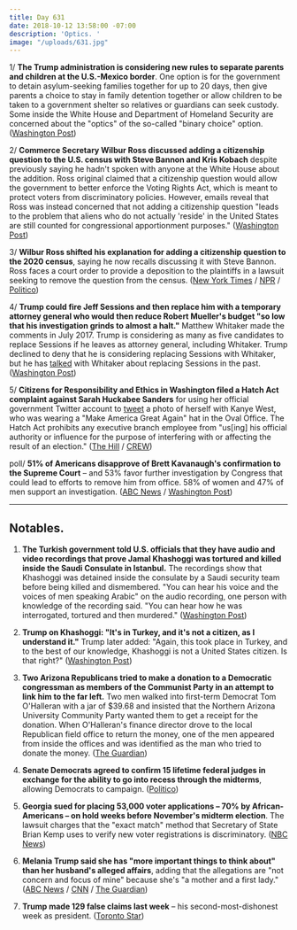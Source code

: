 ```yaml
---
title: Day 631
date: 2018-10-12 13:58:00 -07:00
description: 'Optics. '
image: "/uploads/631.jpg"
---
```


1/ **The Trump administration is considering new rules to separate parents and children at the U.S.-Mexico border**. One option is for the government to detain asylum-seeking families together for up to 20 days, then give parents a choice to stay in family detention together or allow children to be taken to a government shelter so relatives or guardians can seek custody. Some inside the White House and Department of Homeland Security are concerned about the "optics" of the so-called "binary choice" option. ([Washington Post](https://www.washingtonpost.com/local/immigration/trump-administration-weighs-new-family-separation-effort-at-border/2018/10/12/45895cce-cd7b-11e8-920f-dd52e1ae4570_story.html))

2/ **Commerce Secretary Wilbur Ross discussed adding a citizenship question to the U.S. census with Steve Bannon and Kris Kobach** despite previously saying he hadn't spoken with anyone at the White House about the addition. Ross original claimed that a citizenship question would allow the government to better enforce the Voting Rights Act, which is meant to protect voters from discriminatory policies. However, emails reveal that Ross was instead concerned that not adding a citizenship question "leads to the problem that aliens who do not actually 'reside' in the United States are still counted for congressional apportionment purposes." ([Washington Post](https://www.washingtonpost.com/politics/2018/10/12/new-emails-reveal-central-political-motivation-changing-census/?utm_term=.5a99b6f998ac))

3/ **Wilbur Ross shifted his explanation for adding a citizenship question to the 2020 census**, saying he now recalls discussing it with Steve Bannon. Ross faces a court order to provide a deposition to the plaintiffs in a lawsuit seeking to remove the question from the census. ([New York Times](https://www.nytimes.com/2018/10/12/us/politics/wilbur-ross-commerce-census-citizenship.html) / [NPR](https://www.npr.org/2018/10/11/656570447/commerce-secretary-now-recalls-discussing-citizenship-question-with-steve-bannon) / [Politico](https://www.politico.com/story/2018/10/11/ross-bannon-sessions-citizenship-question-842575))

4/ **Trump could fire Jeff Sessions and then replace him with a temporary attorney general who would then reduce Robert Mueller's budget "so low that his investigation grinds to almost a halt."** Matthew Whitaker made the comments in July 2017. Trump is considering as many as five candidates to replace Sessions if he leaves as attorney general, including Whitaker. Trump declined to deny that he is considering replacing Sessions with Whitaker, but he has [talked](https://whatthefuckjusthappenedtoday.com/2018/10/11/day-630/#3-trump-spoke-with-jeff-sessions-own) with Whitaker about replacing Sessions in the past. ([Washington Post](https://www.washingtonpost.com/politics/2018/10/12/trumps-potential-new-attorney-general-once-mused-about-choking-off-robert-muellers-funds/))

5/ **Citizens for Responsibility and Ethics in Washington filed a Hatch Act complaint against Sarah Huckabee Sanders** for using her official government Twitter account to [tweet](https://twitter.com/PressSec/status/1050536511173742592) a photo of herself with Kanye West, who was wearing a "Make America Great Again" hat in the Oval Office. The Hatch Act prohibits any executive branch employee from "us\[ing\] his official authority or influence for the purpose of interfering with or affecting the result of an election." ([The Hill](https://thehill.com/homenews/administration/411194-watchdog-files-hatch-act-complain-against-sanders-for-picture-with) / [CREW](https://www.citizensforethics.org/press-release/crew-files-hatch-act-complaint-against-sarah-huckabee-sanders/))

poll/ **51% of Americans disapprove of Brett Kavanaugh's confirmation to the Supreme Court** – and 53% favor further investigation by Congress that could lead to efforts to remove him from office. 58% of women and 47% of men support an investigation. ([ABC News](https://abcnews.go.com/Politics/women-lead-support-investigation-kavanaugh-poll/story?id=58461716) / [Washington Post](https://www.washingtonpost.com/politics/more-americans-disapprove-of-kavanaughs-confirmation-than-support-it-new-poll-shows/2018/10/12/18dbf872-cd93-11e8-a3e6-44daa3d35ede_story.html))

---

## Notables.

1. **The Turkish government told U.S. officials that they have audio and video recordings that prove Jamal Khashoggi was tortured and killed inside the Saudi Consulate in Istanbul.** The recordings show that Khashoggi was detained inside the consulate by a Saudi security team before being killed and dismembered. "You can hear his voice and the voices of men speaking Arabic" on the audio recording, one person with knowledge of the recording said. "You can hear how he was interrogated, tortured and then murdered." ([Washington Post](https://www.washingtonpost.com/world/national-security/turks-tell-us-officials-they-have-audio-and-video-recordings-that-support-conclusion-khashoggi-was-killed/2018/10/11/119a119e-cd88-11e8-920f-dd52e1ae4570_story.html?utm_term=.7db203fc57e8))

2. **Trump on Khashoggi: "It's in Turkey, and it's not a citizen, as I understand it."** Trump later added: "Again, this took place in Turkey, and to the best of our knowledge, Khashoggi is not a United States citizen. Is that right?" ([Washington Post](https://www.washingtonpost.com/politics/2018/10/11/trumps-jamal-khashoggi-reckoning-why-his-history-with-despots-suggests-he-wont-get-tough-saudi-arabia/?utm_term=.d9521e1bb6ab))

3. **Two Arizona Republicans tried to make a donation to a Democratic congressman as members of the Communist Party in an attempt to link him to the far left.** Two men walked into first-term Democrat Tom O'Halleran with a jar of $39.68 and insisted that the Northern Arizona University Community Party wanted them to get a receipt for the donation. When O'Halleran's finance director drove to the local Republican field office to return the money, one of the men appeared from inside the offices and was identified as the man who tried to donate the money. ([The Guardian](https://www.theguardian.com/us-news/2018/oct/12/arizona-republicans-communists-democrats-donation-attempt))

4. **Senate Democrats agreed to confirm 15 lifetime federal judges in exchange for the ability to go into recess through the midterms**, allowing Democrats to campaign. ([Politico](https://www.politico.com/story/2018/10/11/senate-democrats-judges-895168))

5. **Georgia sued for placing 53,000 voter applications – 70% by African-Americans – on hold weeks before November's midterm election**. The lawsuit charges that the "exact match" method that Secretary of State Brian Kemp uses to verify new voter registrations is discriminatory. ([NBC News](https://www.nbcnews.com/politics/politics-news/georgia-sued-placing-thousands-voter-registrations-hold-election-n919526))

6. **Melania Trump said she has "more important things to think about" than her husband's alleged affairs**, adding that the allegations are "not concern and focus of mine" because she's "a mother and a first lady." ([ABC News](https://abcnews.go.com/Politics/lady-important-things-trumps-alleged-affairs/story?id=58436548) / [CNN](https://www.cnn.com/2018/10/12/politics/melania-trump-marriage-president-alleged-affairs/index.html) / [The Guardian](https://www.theguardian.com/us-news/2018/oct/12/melania-trump-abc-interview-husbands-alleged-affairs))

7. **Trump made 129 false claims last week** – his second-most-dishonest week as president. ([Toronto Star](https://www.thestar.com/news/world/analysis/2018/10/11/donald-trump-just-had-his-second-most-dishonest-week-in-office-129-false-claims.html))